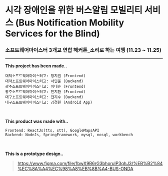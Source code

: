 # 시각 장애인을 위한 버스알림 모빌리티 서비스  (Bus Notification Mobility Services for the Blind)
### 소프트웨어마이스터 3개교 연합 해커톤_소리로 하는 여행 (11.23 ~ 11.25)

***

**This project has been made..**

```
대덕소프트웨어마이스터고: 정지원 (Frontend)
대덕소프트웨어마이스터고: 서민준 (Backend)
광주소프트웨어마이스터고: 이대훈 (Frontend)
광주소프트웨어마이스터고: 전지환 (Frontend)
대구소프트웨어마이스터고: 전지수 (Backend)
대구소프트웨어마이스터고: 김경원 (Android App)
```
<br>

**This product was made with..**
```
Frontend: ReactJs(tts, stt), GoogleMapsAPI
Backend: NodeJs, SpringFramework, mysql, nosql, workbench
```

<br>

**This is a prototype design..**
> https://www.figma.com/file/1bwX9B6rG3bhoruIP3qhJ3/%EB%B2%84%EC%8A%A4%EC%98%A8%EB%8B%A4-BUS-ONDA